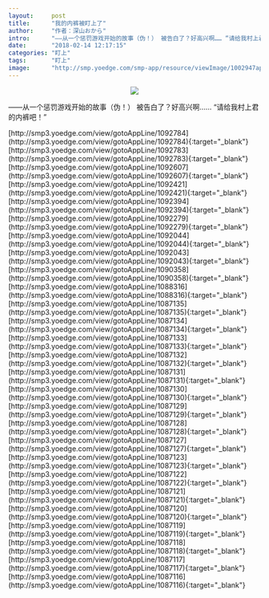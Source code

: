 ```yaml
---
layout:     post
title:      "我的内裤被盯上了"
author:     "作者：深山おから"
intro:      "——从一个惩罚游戏开始的故事（伪！） 被告白了？好高兴啊…… “请给我村上君的内裤吧！”"
date:       "2018-02-14 12:17:15"
categories: "盯上"
tags:       "盯上"
image:      "http://smp.yoedge.com/smp-app/resource/viewImage/1002947appline.png"
---
```

<div style="text-align: center">
<p><img src="http://smp.yoedge.com/smp-app/resource/viewImage/1002947appline.png"/></p>
</div>
<p class="post-meta">
<span>——从一个惩罚游戏开始的故事（伪！） 被告白了？好高兴啊…… “请给我村上君的内裤吧！”</span>
</p>
[http://smp3.yoedge.com/view/gotoAppLine/1092784](http://smp3.yoedge.com/view/gotoAppLine/1092784){:target="_blank"}
[http://smp3.yoedge.com/view/gotoAppLine/1092783](http://smp3.yoedge.com/view/gotoAppLine/1092783){:target="_blank"}
[http://smp3.yoedge.com/view/gotoAppLine/1092607](http://smp3.yoedge.com/view/gotoAppLine/1092607){:target="_blank"}
[http://smp3.yoedge.com/view/gotoAppLine/1092421](http://smp3.yoedge.com/view/gotoAppLine/1092421){:target="_blank"}
[http://smp3.yoedge.com/view/gotoAppLine/1092394](http://smp3.yoedge.com/view/gotoAppLine/1092394){:target="_blank"}
[http://smp3.yoedge.com/view/gotoAppLine/1092279](http://smp3.yoedge.com/view/gotoAppLine/1092279){:target="_blank"}
[http://smp3.yoedge.com/view/gotoAppLine/1092044](http://smp3.yoedge.com/view/gotoAppLine/1092044){:target="_blank"}
[http://smp3.yoedge.com/view/gotoAppLine/1092043](http://smp3.yoedge.com/view/gotoAppLine/1092043){:target="_blank"}
[http://smp3.yoedge.com/view/gotoAppLine/1090358](http://smp3.yoedge.com/view/gotoAppLine/1090358){:target="_blank"}
[http://smp3.yoedge.com/view/gotoAppLine/1088316](http://smp3.yoedge.com/view/gotoAppLine/1088316){:target="_blank"}
[http://smp3.yoedge.com/view/gotoAppLine/1087135](http://smp3.yoedge.com/view/gotoAppLine/1087135){:target="_blank"}
[http://smp3.yoedge.com/view/gotoAppLine/1087134](http://smp3.yoedge.com/view/gotoAppLine/1087134){:target="_blank"}
[http://smp3.yoedge.com/view/gotoAppLine/1087133](http://smp3.yoedge.com/view/gotoAppLine/1087133){:target="_blank"}
[http://smp3.yoedge.com/view/gotoAppLine/1087132](http://smp3.yoedge.com/view/gotoAppLine/1087132){:target="_blank"}
[http://smp3.yoedge.com/view/gotoAppLine/1087131](http://smp3.yoedge.com/view/gotoAppLine/1087131){:target="_blank"}
[http://smp3.yoedge.com/view/gotoAppLine/1087130](http://smp3.yoedge.com/view/gotoAppLine/1087130){:target="_blank"}
[http://smp3.yoedge.com/view/gotoAppLine/1087129](http://smp3.yoedge.com/view/gotoAppLine/1087129){:target="_blank"}
[http://smp3.yoedge.com/view/gotoAppLine/1087128](http://smp3.yoedge.com/view/gotoAppLine/1087128){:target="_blank"}
[http://smp3.yoedge.com/view/gotoAppLine/1087127](http://smp3.yoedge.com/view/gotoAppLine/1087127){:target="_blank"}
[http://smp3.yoedge.com/view/gotoAppLine/1087123](http://smp3.yoedge.com/view/gotoAppLine/1087123){:target="_blank"}
[http://smp3.yoedge.com/view/gotoAppLine/1087122](http://smp3.yoedge.com/view/gotoAppLine/1087122){:target="_blank"}
[http://smp3.yoedge.com/view/gotoAppLine/1087121](http://smp3.yoedge.com/view/gotoAppLine/1087121){:target="_blank"}
[http://smp3.yoedge.com/view/gotoAppLine/1087120](http://smp3.yoedge.com/view/gotoAppLine/1087120){:target="_blank"}
[http://smp3.yoedge.com/view/gotoAppLine/1087119](http://smp3.yoedge.com/view/gotoAppLine/1087119){:target="_blank"}
[http://smp3.yoedge.com/view/gotoAppLine/1087118](http://smp3.yoedge.com/view/gotoAppLine/1087118){:target="_blank"}
[http://smp3.yoedge.com/view/gotoAppLine/1087117](http://smp3.yoedge.com/view/gotoAppLine/1087117){:target="_blank"}
[http://smp3.yoedge.com/view/gotoAppLine/1087116](http://smp3.yoedge.com/view/gotoAppLine/1087116){:target="_blank"}


